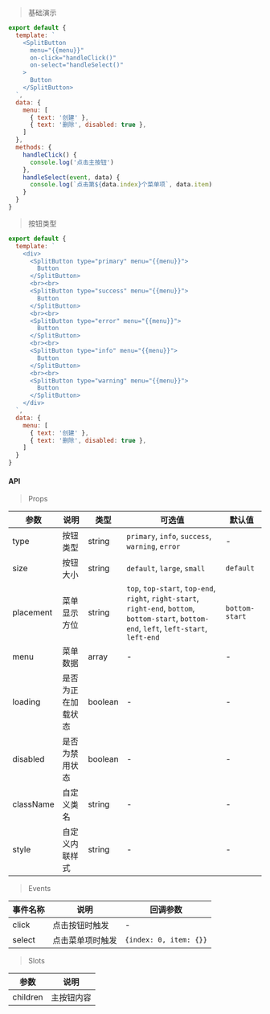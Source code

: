 > 基础演示

```js
export default {
  template: `
    <SplitButton
      menu="{{menu}}"
      on-click="handleClick()"
      on-select="handleSelect()"
    >
      Button
    </SplitButton>
  `,
  data: {
    menu: [
      { text: '创建' },
      { text: '删除', disabled: true },
    ]
  },
  methods: {
    handleClick() {
      console.log('点击主按钮')
    },
    handleSelect(event, data) {
      console.log(`点击第${data.index}个菜单项`, data.item)
    }
  }
}
```

> 按钮类型

```js
export default {
  template: `
    <div>
      <SplitButton type="primary" menu="{{menu}}">
        Button
      </SplitButton>
      <br><br>
      <SplitButton type="success" menu="{{menu}}">
        Button
      </SplitButton>
      <br><br>
      <SplitButton type="error" menu="{{menu}}">
        Button
      </SplitButton>
      <br><br>
      <SplitButton type="info" menu="{{menu}}">
        Button
      </SplitButton>
      <br><br>
      <SplitButton type="warning" menu="{{menu}}">
        Button
      </SplitButton>
    </div>
  `,
  data: {
    menu: [
      { text: '创建' },
      { text: '删除', disabled: true },
    ]
  }
}
```

#### API

> Props

参数 | 说明 | 类型 | 可选值 | 默认值
---|---|---|---|---
type | 按钮类型 | string | `primary`, `info`, `success`, `warning`, `error` | -
size | 按钮大小 | string | `default`, `large`, `small` | `default`
placement | 菜单显示方位 | string | `top`, `top-start`, `top-end`, `right`, `right-start`, `right-end`, `bottom`, `bottom-start`, `bottom-end`, `left`, `left-start`, `left-end` | `bottom-start`
menu | 菜单数据 | array | - | -
loading |  是否为正在加载状态 | boolean | - | -
disabled | 是否为禁用状态 | boolean | - | -
className | 自定义类名 | string | - | -
style | 自定义内联样式 | string | - | -

> Events

事件名称 | 说明 | 回调参数
---|---|---
click | 点击按钮时触发 | -
select | 点击菜单项时触发 | `{index: 0, item: {}}`

> Slots

参数 | 说明
---|---
children | 主按钮内容
